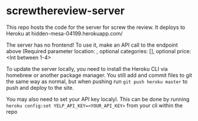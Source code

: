 # screwthereview-server

This repo hosts the code for the server for screw the review. It deploys to Heroku at hidden-mesa-04199.herokuapp.com/

The server has no frontend! To use it, make an API call to the endpoint above (Required parameter location: <String>, optional categories: <String>[], optional price: <Int between 1-4>

To update the server locally, you need to install the Heroku CLI via homebrew or another package manager. You still add and commit files to git the same way 
as normal, but when pushing run `git push heroku master` to push and deploy to the site. 

You may also need to set your API key localyl. This can be done by running 
`heroku config:set YELP_API_KEY=<YOUR_API_KEY>`
from your cli within the repo
